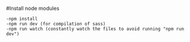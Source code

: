 #Install node modules

    -npm install
    -npm run dev (for compilation of sass)
    -npm run watch (constantly watch the files to avoid running "npm run dev")
